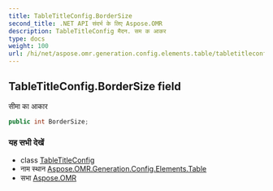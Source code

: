```yaml
---
title: TableTitleConfig.BorderSize
second_title: .NET API संदर्भ के लिए Aspose.OMR
description: TableTitleConfig मैदन. सम क आकर
type: docs
weight: 100
url: /hi/net/aspose.omr.generation.config.elements.table/tabletitleconfig/bordersize/
---
```

## TableTitleConfig.BorderSize field

सीमा का आकार

```csharp
public int BorderSize;
```

### यह सभी देखें

* class [TableTitleConfig](../)
* नाम स्थान [Aspose.OMR.Generation.Config.Elements.Table](../../tabletitleconfig/)
* सभा [Aspose.OMR](../../../)


